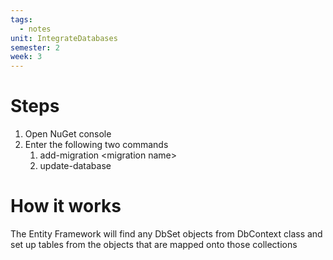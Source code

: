 ```yaml
---
tags:
  - notes
unit: IntegrateDatabases
semester: 2
week: 3
---
```

# Steps
1. Open NuGet console
2. Enter the following two commands
	1. add-migration \<migration name>
	2. update-database
# How it works
The Entity Framework will find any DbSet objects from DbContext class and set up tables from the objects that are mapped onto those collections